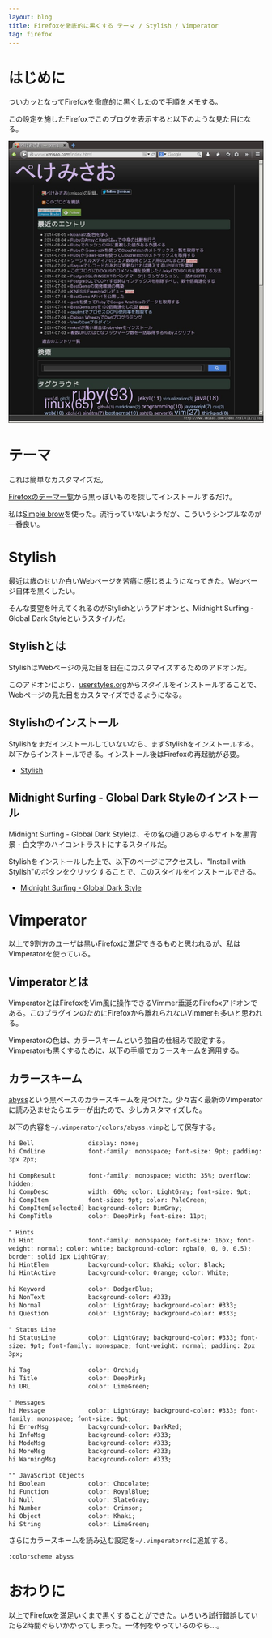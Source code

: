 ```yaml
---
layout: blog
title: Firefoxを徹底的に黒くする テーマ / Stylish / Vimperator
tag: firefox
---
```




# はじめに

ついカッとなってFirefoxを徹底的に黒くしたので手順をメモする。

この設定を施したFirefoxでこのブログを表示すると以下のような見た目になる。

![Dark Firefox](/assets/2014_08_08_dark_firefox.jpg)

# テーマ

これは簡単なカスタマイズだ。

[Firefoxのテーマ一覧](https://addons.mozilla.org/ja/firefox/themes/)から黒っぽいものを探してインストールするだけ。

私は[Simple brow](https://addons.mozilla.org/ja/firefox/addon/simple-brow/)を使った。流行っていないようだが、こういうシンプルなのが一番良い。

# Stylish

最近は歳のせいか白いWebページを苦痛に感じるようになってきた。Webページ自体を黒くしたい。

そんな要望を叶えてくれるのがStylishというアドオンと、Midnight Surfing - Global Dark Styleというスタイルだ。

## Stylishとは

StylishはWebページの見た目を自在にカスタマイズするためのアドオンだ。

このアドオンにより、[userstyles.org](https://userstyles.org/)からスタイルをインストールすることで、Webページの見た目をカスタマイズできるようになる。

## Stylishのインストール

Stylishをまだインストールしていないなら、まずStylishをインストールする。以下からインストールできる。インストール後はFirefoxの再起動が必要。

- [Stylish](https://addons.mozilla.org/ja/firefox/addon/stylish/)

## Midnight Surfing - Global Dark Styleのインストール

Midnight Surfing - Global Dark Styleは、その名の通りあらゆるサイトを黒背景・白文字のハイコントラストにするスタイルだ。

Stylishをインストールした上で、以下のページにアクセスし、"Install with Stylish"のボタンをクリックすることで、このスタイルをインストールできる。

- [Midnight Surfing - Global Dark Style ](https://userstyles.org/styles/23516/midnight-surfing-global-dark-style)

# Vimperator

以上で9割方のユーザは黒いFirefoxに満足できるものと思われるが、私はVimperatorを使っている。

## Vimperatorとは

VimperatorとはFirefoxをVim風に操作できるVimmer垂涎のFirefoxアドオンである。このプラグインのためにFirefoxから離れられないVimmerも多いと思われる。

Vimperatorの色は、カラースキームという独自の仕組みで設定する。Vimperatorも黒くするために、以下の手順でカラースキームを適用する。

## カラースキーム

[abyss](https://github.com/revivre/Vimperator/blob/master/colors/abyss.vimp)という黒ベースのカラースキームを見つけた。少々古く最新のVimperatorに読み込ませたらエラーが出たので、少しカスタマイズした。

以下の内容を`~/.vimperator/colors/abyss.vimp`として保存する。

~~~~vim
hi Bell               display: none;
hi CmdLine            font-family: monospace; font-size: 9pt; padding: 3px 2px;

hi CompResult         font-family: monospace; width: 35%; overflow: hidden;
hi CompDesc           width: 60%; color: LightGray; font-size: 9pt;
hi CompItem           font-size: 9pt; color: PaleGreen;
hi CompItem[selected] background-color: DimGray;
hi CompTitle          color: DeepPink; font-size: 11pt;

" Hints
hi Hint               font-family: monospace; font-size: 16px; font-weight: normal; color: white; background-color: rgba(0, 0, 0, 0.5); border: solid 1px LightGray;
hi HintElem           background-color: Khaki; color: Black;
hi HintActive         background-color: Orange; color: White;

hi Keyword            color: DodgerBlue;
hi NonText            background-color: #333;
hi Normal             color: LightGray; background-color: #333;
hi Question           color: LightGray; background-color: #333;

" Status Line
hi StatusLine         color: LightGray; background-color: #333; font-size: 9pt; font-family: monospace; font-weight: normal; padding: 2px 3px;

hi Tag                color: Orchid;
hi Title              color: DeepPink;
hi URL                color: LimeGreen;

" Messages
hi Message            color: LightGray; background-color: #333; font-family: monospace; font-size: 9pt;
hi ErrorMsg           background-color: DarkRed;
hi InfoMsg            background-color: #333;
hi ModeMsg            background-color: #333;
hi MoreMsg            background-color: #333;
hi WarningMsg         background-color: #333;

"" JavaScript Objects
hi Boolean            color: Chocolate;
hi Function           color: RoyalBlue;
hi Null               color: SlateGray;
hi Number             color: Crimson;
hi Object             color: Khaki;
hi String             color: LimeGreen;
~~~~

さらにカラースキームを読み込む設定を`~/.vimperatorrc`に追加する。

~~~~vim
:colorscheme abyss
~~~~

# おわりに

以上でFirefoxを満足いくまで黒くすることができた。いろいろ試行錯誤していたら2時間ぐらいかかってしまった。一体何をやっているのやら…。
